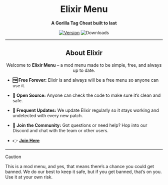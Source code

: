 <div align="center">

# Elixir Menu

**A Gorilla Tag Cheat built to last**

[![Version](https://img.shields.io/github/v/release/menker-cs/Elixir?display_name=release&style=for-the-badge&label=Version&color=%23983DFF)](https://github.com/menker-cs/Elixir/releases)
![Downloads](https://img.shields.io/github/downloads/menker-cs/Elixir/total?style=for-the-badge&color=%23983DFF&cacheBust=1)

---

## About Elixir

Welcome to **Elixir Menu** – a mod menu made to be simple, free, and always up to date.
</div>

* **🆓 Free Forever:**
  Elixir is and always will be a free menu so anyone can use it.
* **📂 Open Source:**
  Anyone can check the code to make sure it’s clean and safe.

* **🔄 Frequent Updates:**
  We update Elixir regularly so it stays working and undetected with every new patch.

* **💬 Join the Community:**
  Got questions or need help? Hop into our Discord and chat with the team or other users.

* 👉 **[Join Here](https://discord.gg/QFeUpmg8vd)**


---

> [!CAUTION]
> This is a mod menu, and yes, that means there’s a chance you could get banned. We do our best to keep it safe, but if you get banned, that’s on you. Use it at your own risk.
